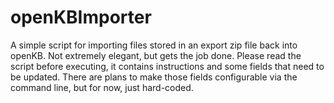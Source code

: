 # openKBImporter
A simple script for importing files stored in an export zip file back into openKB.  Not extremely elegant, but gets the job done.  Please read the script before executing, it contains instructions and some fields that need to be updated.  There are plans to make those fields configurable via the command line, but for now, just hard-coded.
